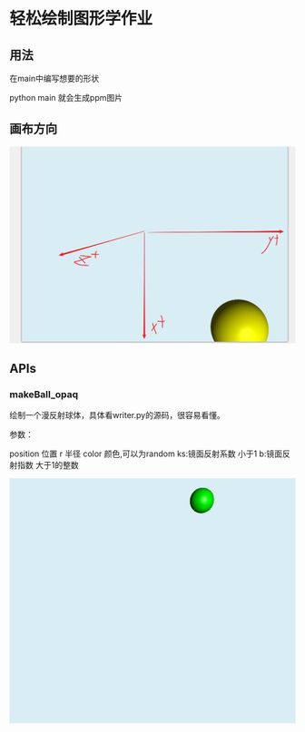 # 轻松绘制图形学作业

## 用法

在main中编写想要的形状

python main 就会生成ppm图片

## 画布方向

![](https://github.com/shinoairisu/MyM1-M2/blob/main/imagexue/%E5%8E%9F%E7%90%86.png)

## APIs

### makeBall_opaq

绘制一个漫反射球体，具体看writer.py的源码，很容易看懂。

参数：

position 位置
r 半径
color 颜色,可以为random
ks:镜面反射系数 小于1
b:镜面反射指数 大于1的整数

![](https://github.com/shinoairisu/MyM1-M2/blob/main/imagexue/image/1.png)

